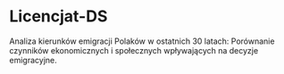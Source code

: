 # Licencjat-DS

Analiza kierunków emigracji Polaków w ostatnich 30 latach: Porównanie czynników ekonomicznych i społecznych wpływających na decyzje emigracyjne.
